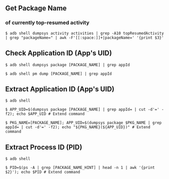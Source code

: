 ## Get Package Name

### of currently top-resumed activity

```
$ adb shell dumpsys activity activities | grep -A10 topResumedActivity | grep "packageName=" | awk -F'[[:space:]]+|packageName=' '{print $3}'
```


## Check Application ID (App's UID)

```
$ adb shell dumpsys package [PACKAGE_NAME] | grep appId

$ adb shell pm dump [PACKAGE_NAME] | grep appId
```

## Extract Application ID (App's UID)

```
$ adb shell

$ APP_UID=$(dumpsys package [PACKAGE_NAME] | grep appId= | cut -d'=' -f2); echo $APP_UID # Extend command

$ PKG_NAME=[PACKAGE_NAME]; APP_UID=$(dumpsys package $PKG_NAME | grep appId= | cut -d'=' -f2); echo "${PKG_NAME}(${APP_UID})" # Extend command
```

## Extract Process ID (PID)

```
$ adb shell

$ PID=$(ps -A | grep [PACKAGE_NAME_HINT] | head -n 1 | awk '{print $2}'); echo $PID # Extend command
```

